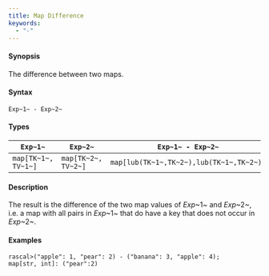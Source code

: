 ```yaml
---
title: Map Difference
keywords:
  - "-"
---
```


#### Synopsis

The difference between two maps.

#### Syntax

`Exp~1~ - Exp~2~`

#### Types

| `Exp~1~`             |  `Exp~2~`             | `Exp~1~ - Exp~2~`                             |
| --- | --- | --- |
| `map[TK~1~, TV~1~]` |  `map[TK~2~, TV~2~]` | `map[lub(TK~1~,TK~2~),lub(TK~1~,TK~2~)]`   |

#### Description

The result is the difference of the two map values of _Exp_~1~ and _Exp_~2~,
i.e. a map with all pairs in _Exp_~1~ that do have a key that does not occur in _Exp_~2~.

#### Examples

```rascal-shell 
rascal>("apple": 1, "pear": 2) - ("banana": 3, "apple": 4);
map[str, int]: ("pear":2)
```

